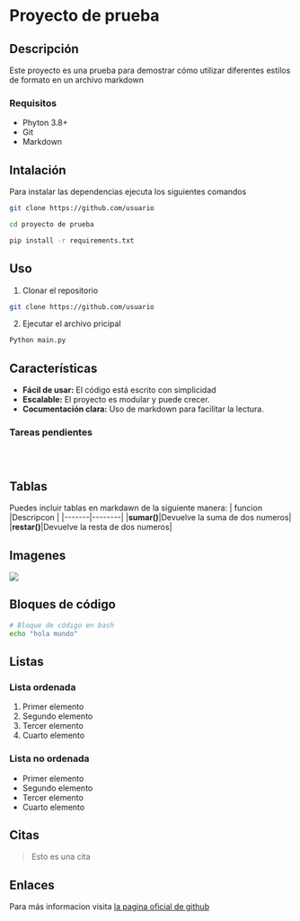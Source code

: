 # Proyecto de prueba
## Descripción
Este proyecto es una prueba para demostrar cómo utilizar diferentes estilos de formato en un archivo markdown
### Requisitos
* Phyton 3.8+
* Git
* Markdown
## Intalación
Para instalar las dependencias ejecuta los siguientes comandos


```bash 
git clone https://github.com/usuario

cd proyecto de prueba

pip install -r requirements.txt
```
## Uso
1. Clonar el repositorio

```bash
git clone https://github.com/usuario
```
2. Ejecutar el archivo pricipal
```Python
Python main.py 
```
## Características
* **Fácil de usar:** El código está escrito con simplicidad
* **Escalable:** El proyecto es modular y puede crecer.
* **Cocumentación clara:** Uso de markdown para facilitar la lectura.
### Tareas pendientes
```



```
## Tablas
Puedes incluir tablas en markdawn de la siguiente manera:
| funcion |Descripcon |
|-------|--------|
|**sumar()**|Devuelve la suma de dos numeros|
|**restar()**|Devuelve la resta de dos numeros|
## Imagenes
![](https://www.bmw.es/content/dam/bmw/common/all-models/m-series/m4-coupe/2020/highlights/bmw-4-series-coupe-m-automobiles-sd-individual-01.jpg)
## Bloques de código
```bash
# Bloque de código en bash
echo "hola mundo"
```
## Listas
### Lista ordenada
1. Primer elemento
2. Segundo elemento
3. Tercer elemento
4. Cuarto elemento
### Lista no ordenada
* Primer elemento
* Segundo elemento
* Tercer elemento
* Cuarto elemento
## Citas
> Esto es una cita
## Enlaces
Para más informacion visita [la pagina oficial de github](https://github.com/) 

